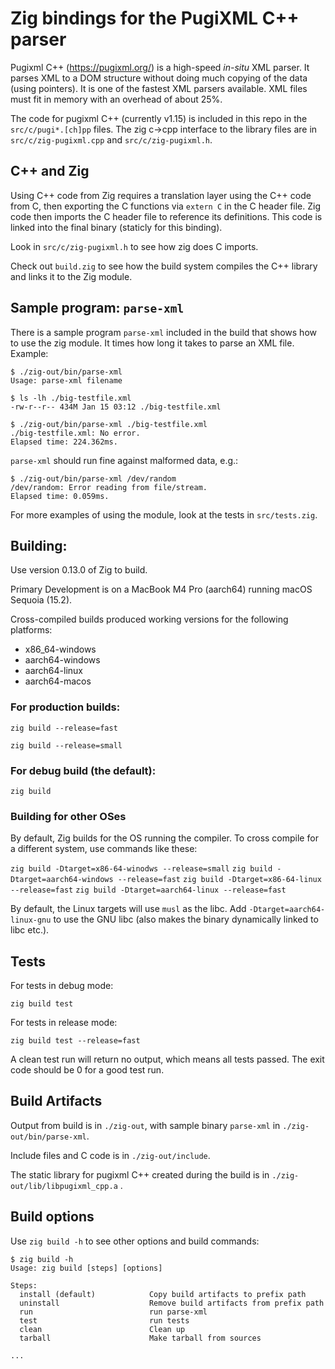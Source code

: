 # Zig bindings for the PugiXML C++ parser

Pugixml C++ (https://pugixml.org/) is a high-speed *in-situ* XML
parser. It parses XML to a DOM structure without doing much
copying of the data (using pointers). It is one of the fastest
XML parsers available. XML files must fit in memory with an 
overhead of about 25%.

The code for pugixml C++ (currently v1.15) is included  in 
this repo in the `src/c/pugi*.[ch]pp` files. The zig c->cpp 
interface to the library files are in `src/c/zig-pugixml.cpp` 
and `src/c/zig-pugixml.h`.

## C++ and Zig

Using C++ code from Zig requires a translation layer using 
the C++ code from C, then exporting the C functions via 
`extern C` in the C header file. Zig code then imports the C
header file to reference its definitions. This code is linked
into the final binary (staticly for this binding).

Look in `src/c/zig-pugixml.h` to see how zig does C imports.

Check out `build.zig` to see how the build system compiles
the C++ library and links it to the Zig module.

## Sample program: `parse-xml`

There is a sample program `parse-xml` included in the 
build that shows how to use the zig module. It times
how long it takes to parse an XML file. Example:

```
$ ./zig-out/bin/parse-xml
Usage: parse-xml filename

$ ls -lh ./big-testfile.xml
-rw-r--r-- 434M Jan 15 03:12 ./big-testfile.xml

$ ./zig-out/bin/parse-xml ./big-testfile.xml 
./big-testfile.xml: No error.
Elapsed time: 224.362ms.
```

`parse-xml` should run fine against malformed data, e.g.:

```
$ ./zig-out/bin/parse-xml /dev/random
/dev/random: Error reading from file/stream.
Elapsed time: 0.059ms.
```

For more examples of using the module, look at the tests in
`src/tests.zig`.

## Building:

Use version 0.13.0 of Zig to build.

Primary Development is on a MacBook M4 Pro (aarch64) running 
macOS Sequoia (15.2).

Cross-compiled builds produced working versions for the following platforms:

   - x86_64-windows
   - aarch64-windows
   - aarch64-linux
   - aarch64-macos


### For production builds:

```
zig build --release=fast

zig build --release=small
```

### For debug build (the default):

`zig build`

### Building for other OSes

By default, Zig builds for the OS running the compiler.
To cross compile for a different system, use commands
like these:

`zig build -Dtarget=x86-64-winodws --release=small`
`zig build -Dtarget=aarch64-windows --release=fast`
`zig build -Dtarget=x86-64-linux --release=fast`
`zig build -Dtarget=aarch64-linux --release=fast`

By default, the Linux targets will use `musl` as the libc.
Add `-Dtarget=aarch64-linux-gnu` to use the GNU libc
(also makes the binary dynamically linked to libc etc.).


## Tests

For tests in debug mode:

`zig build test` 

For tests in release mode: 

   `zig build test --release=fast`

A clean test run will return no output, which means all tests 
passed. The exit code should be 0 for a good test run.


## Build Artifacts

Output from build is in `./zig-out`, with sample binary `parse-xml` 
in `./zig-out/bin/parse-xml`. 

Include files and C code is in `./zig-out/include`.

The static library for pugixml C++ created during the build is in
`./zig-out/lib/libpugixml_cpp.a` .


## Build options

Use `zig build -h` to see other options and build commands:

```
$ zig build -h
Usage: zig build [steps] [options]

Steps:
  install (default)            Copy build artifacts to prefix path
  uninstall                    Remove build artifacts from prefix path
  run                          run parse-xml
  test                         run tests
  clean                        Clean up
  tarball                      Make tarball from sources

...

```
